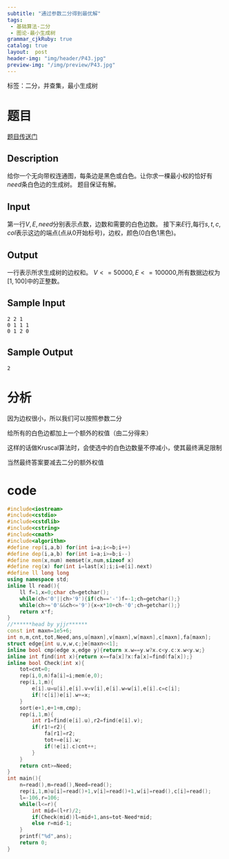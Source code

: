 ```yaml
---
subtitle: "通过参数二分得到最优解"
tags: 
 - 基础算法-二分
 - 图论-最小生成树
grammar_cjkRuby: true
catalog: true
layout:  post
header-img: "img/header/P43.jpg"
preview-img: "/img/preview/P43.jpg"
---
```


标签：二分，并查集，最小生成树

# 题目

[题目传送门](https://www.lydsy.com/JudgeOnline/problem.php?id=2654)

## Description
给你一个无向带权连通图，每条边是黑色或白色。让你求一棵最小权的恰好有$need$条白色边的生成树。
题目保证有解。
## Input
第一行$V,E,need$分别表示点数，边数和需要的白色边数。
接下来$E$行,每行$s,t,c,col$表示这边的端点(点从$0$开始标号)，边权，颜色($0$白色$1$黑色)。
## Output
一行表示所求生成树的边权和。
$V<=50000,E<=100000$,所有数据边权为$[1,100]$中的正整数。
## Sample Input
```
2 2 1
0 1 1 1
0 1 2 0
```
## Sample Output
```
2
```

# 分析

因为边权很小，所以我们可以按照参数二分

给所有的白色边都加上一个额外的权值（由二分得来）

这样的话做Kruscal算法时，会使选中的白色边数量不停减小，使其最终满足限制

当然最终答案要减去二分的额外权值

# code
```cpp
#include<iostream>
#include<cstdio>
#include<cstdlib>
#include<cstring>
#include<cmath>
#include<algorithm>
#define rep(i,a,b) for(int i=a;i<=b;i++)
#define dep(i,a,b) for(int i=a;i>=b;i--)
#define mem(x,num) memset(x,num,sizeof x)
#define reg(x) for(int i=last[x];i;i=e[i].next)
#define ll long long
using namespace std;
inline ll read(){
    ll f=1,x=0;char ch=getchar();
    while(ch<'0'||ch>'9'){if(ch=='-')f=-1;ch=getchar();}
    while(ch>='0'&&ch<='9'){x=x*10+ch-'0';ch=getchar();}
    return x*f;
}
//******head by yjjr******
const int maxn=1e5+6;
int n,m,cnt,tot,Need,ans,u[maxn],v[maxn],w[maxn],c[maxn],fa[maxn];
struct edge{int u,v,w,c;}e[maxn<<1];
inline bool cmp(edge x,edge y){return x.w==y.w?x.c<y.c:x.w<y.w;}
inline int find(int x){return x==fa[x]?x:fa[x]=find(fa[x]);}
inline bool Check(int x){
    tot=cnt=0;
    rep(i,0,n)fa[i]=i;mem(e,0);
    rep(i,1,m){
        e[i].u=u[i],e[i].v=v[i],e[i].w=w[i],e[i].c=c[i];
        if(!c[i])e[i].w+=x;
    }
    sort(e+1,e+1+m,cmp);
    rep(i,1,m){
        int r1=find(e[i].u),r2=find(e[i].v);
        if(r1!=r2){
            fa[r1]=r2;
            tot+=e[i].w;
            if(!e[i].c)cnt++;
        }
    }
    return cnt>=Need;
}
int main(){
    n=read(),m=read(),Need=read();
    rep(i,1,m)u[i]=read()+1,v[i]=read()+1,w[i]=read(),c[i]=read();
    l=-106,r=106;
    while(l<=r){
        int mid=(l+r)/2;
        if(Check(mid))l=mid+1,ans=tot-Need*mid;
        else r=mid-1;
    }
    printf("%d",ans);
    return 0;
}
```
